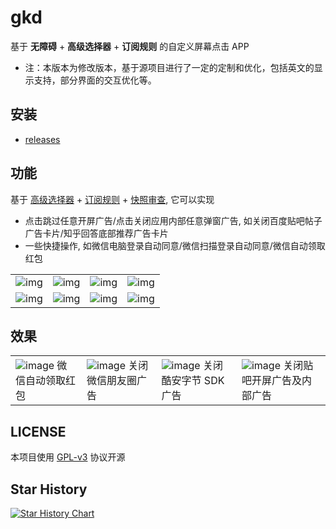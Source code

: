 # gkd

基于 **无障碍** + **高级选择器** + **订阅规则** 的自定义屏幕点击 APP

* 注：本版本为修改版本，基于源项目进行了一定的定制和优化，包括英文的显示支持，部分界面的交互优化等。

## 安装

- [releases](https://github.com/gkd-kit/gkd/releases)

## 功能

基于 [高级选择器](https://github.com/gkd-kit/selector) + [订阅规则](https://github.com/gkd-kit/subscription) + [快照审查](https://github.com/gkd-kit/inspect),
它可以实现

- 点击跳过任意开屏广告/点击关闭应用内部任意弹窗广告, 如关闭百度贴吧帖子广告卡片/知乎回答底部推荐广告卡片
- 一些快捷操作, 如微信电脑登录自动同意/微信扫描登录自动同意/微信自动领取红包

|                                                                                             |                                                                                             |                                                                                             |                                                                                             |
|---------------------------------------------------------------------------------------------|---------------------------------------------------------------------------------------------|---------------------------------------------------------------------------------------------|---------------------------------------------------------------------------------------------|
| ![img](https://github.com/gkd-kit/gkd/assets/38517192/be1215bd-8f95-431f-8cf4-4d515eb2d53a) | ![img](https://github.com/gkd-kit/gkd/assets/38517192/1b6b6d47-3fa1-441a-93da-81a46087d4bd) | ![img](https://github.com/gkd-kit/gkd/assets/38517192/1a703979-ef0f-478a-89cd-0e6f25f07827) | ![img](https://github.com/gkd-kit/gkd/assets/38517192/c20ba677-d801-439c-9813-62442ca45222) |
| ![img](https://github.com/gkd-kit/gkd/assets/38517192/d941c828-ea5c-4f65-9feb-bda40a2a5569) | ![img](https://github.com/gkd-kit/gkd/assets/38517192/821024c8-e852-4417-bc64-126a1c766971) | ![img](https://github.com/gkd-kit/gkd/assets/38517192/445a866e-013d-4973-8a7f-a66a47e7c115) | ![img](https://github.com/gkd-kit/gkd/assets/38517192/85b31e8f-5580-4650-b5a8-132a159a762a) |

## 效果

|                                                                                                                 |                                                                                                         |                                                                                                             |                                                                                                             |
|-----------------------------------------------------------------------------------------------------------------|---------------------------------------------------------------------------------------------------------|-------------------------------------------------------------------------------------------------------------|-------------------------------------------------------------------------------------------------------------|
| ![image](https://github.com/gkd-kit/subscription/assets/38517192/32cfda78-b2e1-456c-8d85-bfb2bc4683aa) 微信自动领取红包 | ![image](https://github.com/gkd-kit/gkd/assets/38517192/ec0e9465-13d2-422b-97e2-644357ea564b) 关闭微信朋友圈广告 | ![image](https://github.com/gkd-kit/gkd/assets/38517192/cd4554f3-dd9f-431b-8e6d-6cfe7ac430ec) 关闭酷安字节 SDK 广告 | ![image](https://github.com/gkd-kit/gkd/assets/38517192/576a7a6d-5196-4184-8b24-980434dfb15a) 关闭贴吧开屏广告及内部广告 |

## LICENSE

本项目使用 [GPL-v3](https://www.gnu.org/licenses/gpl-3.0.html) 协议开源

## Star History

[![Star History Chart](https://api.star-history.com/svg?repos=gkd-kit/gkd&type=Date)](https://star-history.com/#gkd-kit/gkd&Date)
